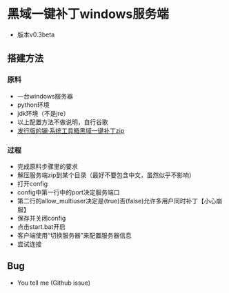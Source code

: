 # 黑域一键补丁windows服务端
- 版本v0.3beta
## 搭建方法
### 原料
- 一台windows服务器
- python环境
- jdk环境（不是jre）
- 以上配置方法不做说明，自行谷歌
- [发行版的镧·系统工具箱黑域一键补丁zip](https://github.com/xzr467706992/Lanthanum_system_toolbox_v2/releases)
### 过程
- 完成原料步骤里的要求
- 解压服务端zip到某个目录（最好不要包含中文，虽然似乎不影响）
- 打开config
- config中第一行中的port决定服务端口
- 第二行的allow_multiuser决定是(true)否(false)允许多用户同时补丁【小心崩服】
- 保存并关闭config
- 点击start.bat开启
- 客户端使用“切换服务器”来配置服务器信息
- 尝试连接

## Bug
- You tell me (Github issue)
